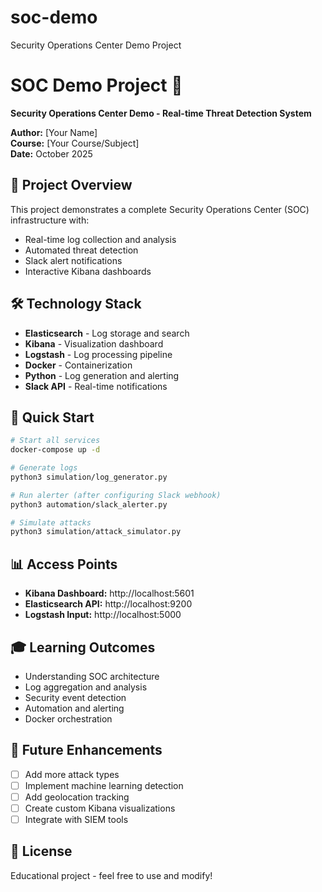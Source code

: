 # soc-demo
Security Operations Center Demo Project
# SOC Demo Project 🔐

**Security Operations Center Demo - Real-time Threat Detection System**

**Author:** [Your Name]  
**Course:** [Your Course/Subject]  
**Date:** October 2025

## 🎯 Project Overview

This project demonstrates a complete Security Operations Center (SOC) infrastructure with:
- Real-time log collection and analysis
- Automated threat detection
- Slack alert notifications
- Interactive Kibana dashboards

## 🛠️ Technology Stack

- **Elasticsearch** - Log storage and search
- **Kibana** - Visualization dashboard
- **Logstash** - Log processing pipeline
- **Docker** - Containerization
- **Python** - Log generation and alerting
- **Slack API** - Real-time notifications

## 🚀 Quick Start
```bash
# Start all services
docker-compose up -d

# Generate logs
python3 simulation/log_generator.py

# Run alerter (after configuring Slack webhook)
python3 automation/slack_alerter.py

# Simulate attacks
python3 simulation/attack_simulator.py
```

## 📊 Access Points

- **Kibana Dashboard:** http://localhost:5601
- **Elasticsearch API:** http://localhost:9200
- **Logstash Input:** http://localhost:5000

## 🎓 Learning Outcomes

- Understanding SOC architecture
- Log aggregation and analysis
- Security event detection
- Automation and alerting
- Docker orchestration

## 📝 Future Enhancements

- [ ] Add more attack types
- [ ] Implement machine learning detection
- [ ] Add geolocation tracking
- [ ] Create custom Kibana visualizations
- [ ] Integrate with SIEM tools

## 📄 License

Educational project - feel free to use and modify!